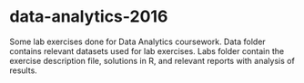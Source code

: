 # data-analytics-2016
Some lab exercises done for Data Analytics coursework.
Data folder contains relevant datasets used for lab exercises.
Labs folder contain the exercise description file, solutions in R, and relevant reports with analysis of results.
